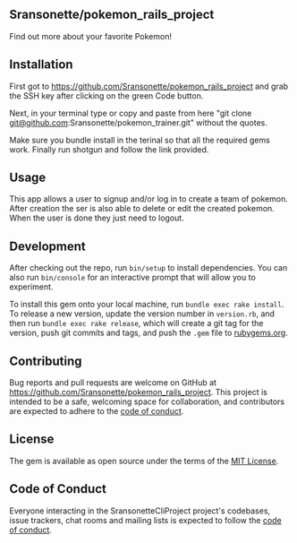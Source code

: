 ## Sransonette/pokemon_rails_project
Find out more about your favorite Pokemon!

## Installation

First got to https://github.com/Sransonette/pokemon_rails_project and grab the SSH key after clicking on the green Code button.

Next, in your terminal type or copy and paste from here "git clone git@github.com:Sransonette/pokemon_trainer.git" without the quotes.

Make sure you bundle install in the terinal so that all the required gems work. Finally run shotgun and follow the link provided. 

## Usage

This app allows a user to signup and/or log in to create a team of pokemon.  After creation the ser is also able to delete or edit the created pokemon. When the user is done they just need to logout.

## Development

After checking out the repo, run `bin/setup` to install dependencies. You can also run `bin/console` for an interactive prompt that will allow you to experiment.

To install this gem onto your local machine, run `bundle exec rake install`. To release a new version, update the version number in `version.rb`, and then run `bundle exec rake release`, which will create a git tag for the version, push git commits and tags, and push the `.gem` file to [rubygems.org](https://rubygems.org).

## Contributing

Bug reports and pull requests are welcome on GitHub at https://github.com/Sransonette/pokemon_rails_project. This project is intended to be a safe, welcoming space for collaboration, and contributors are expected to adhere to the [code of conduct](https://github.com/Sransonette/pokemon_rails_project/blob/master/CODE_OF_CONDUCT.md).


## License

The gem is available as open source under the terms of the [MIT License](https://opensource.org/licenses/MIT).

## Code of Conduct

Everyone interacting in the SransonetteCliProject project's codebases, issue trackers, chat rooms and mailing lists is expected to follow the [code of conduct](https://github.com/Sransonette/pokemon_rails_projectblob/master/CODE_OF_CONDUCT.md).